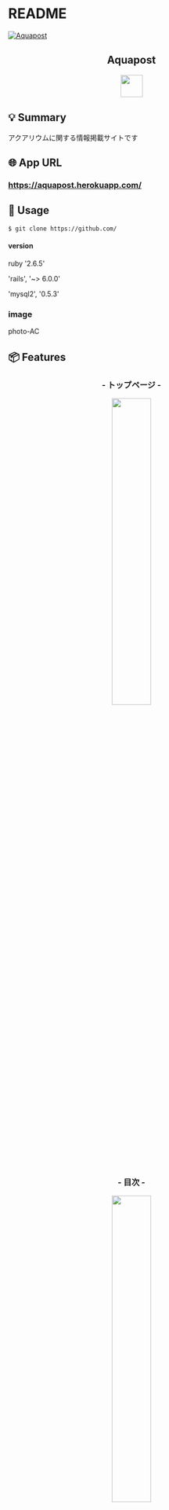 # README

[![Aquapost](https://i.gyazo.com/7bbf7d9ff0cb22b9dc257e2826dcc68d.jpg)](https://gyazo.com/7bbf7d9ff0cb22b9dc257e2826dcc68d)

<h2 align="center">Aquapost</h2>

<p align="center">
  <a href="https://www.ruby-lang.org/ja/"><img src="https://gyazo.com/f1e4e16d76b2e64b9c7ad6a368dd9bd1" height="45px;" /></a>
</p>

## 💡 Summary

アクアリウムに関する情報掲載サイトです

## 🌐 App URL

### **https://aquapost.herokuapp.com/** 

## 💬 Usage

`$ git clone https://github.com/`


#### version

ruby '2.6.5'

'rails', '~> 6.0.0'

'mysql2', '0.5.3'

### image

photo-AC

## 📦 Features

<h3 align="center">- トップページ -</h3>

<p align="center">
  <img src="https://〜.jpg" width=40%>
</p>

<h3 align="center">- 目次 -</h3>

<p align="center">
  <img src="https://〜.jpg" width=40%>
</p>

<h3 align="center">- 情報 -</h3>

<p align="center">
  <img src="https://〜.jpg" width=40%>
</p>

## ✨ 課題解決

メダカの育て方など、アクアリウムで困ったときに有益な情報を得ることが出来ます。
